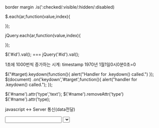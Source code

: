 border
margin
.is(':checked/:visible/:hidden/:disabled)

$.each(ar,function(value,index){

});

jQuery.each(ar,function(value,index){

});

$('#id').val(); === jQuery('#id').val();

1초에 1000번씩 증가하는 시계: timestamp
1970년 1월1일0시0분0초=0

$("#target).keydown(function(){
    alert("Handler for .keydown() called.")
});
$(document)
.on('keydown','#target',function(){
    alert("handler for .keydown() called.");
});

$('#name').attr('type','text'); $('#name').removeAttr('type')
$('#name').attr('type);

javascript <-> Server 통신(data전달)
<form method=post/get action=서버프로그램>
    <input type=text/hidden/radio/checkbox>
    <select>
    <textarea>
    <input type=submit/rest>
    </form>
    *** 전체화면 refresh

 javascript <-> Server 통신(data전달)   
 AJAX(Asynchronous Javascript And XML)
 XML -> HTML확장판
 <student>
    <name>xaexal</name><age>22</age>
 </student>   
 
 text(String)
 JSON(javaScript Object Notation)
 text < JSON < XML
 obj={name:'xaexal',age:22}
 **전체화면 refresh필요가 없음.(주고받는 데이터가 감소)
 ** 필요한 부분은 새로 그리면 된다(jQuery/javascript)

 Synchronous(동기식)
 Asynchronous(비동기식)

AJAX 형식
프로그램 경로명?key1=value1&key2=value2&key3=value3...
QueryString = 서버프로그램에게 보내는 값들의 리스트